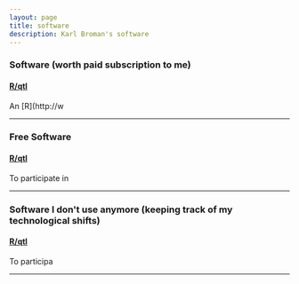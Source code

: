 ```yaml
---
layout: page
title: software
description: Karl Broman's software
---
```

### Software (worth paid subscription to me)

#### <a name="qtl"></a>[R/qtl](http://www.rqtl.org)

An [R](http://w

---

### Free Software

#### <a name="qtl"></a>[R/qtl](http://www.rqtl.org)
To participate in

---

### Software I don't use anymore (keeping track of my technological shifts)

#### <a name="qtl"></a>[R/qtl](http://www.rqtl.org)
To participa

---
